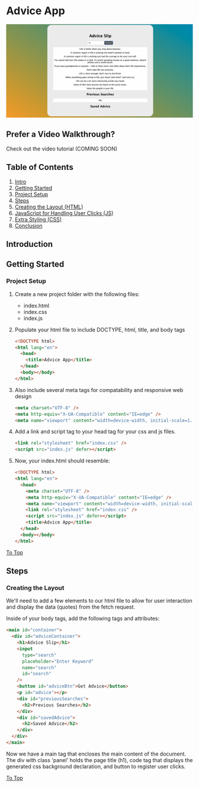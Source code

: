 # Advice App

![App Title Image](../assets/advice-app.png)

## Prefer a Video Walkthrough?

Check out the video tutorial (COMING SOON)

## Table of Contents

1. [Intro](#introduction)
2. [Getting Started](#getting-started)
3. [Project Setup](#project-setup)
4. [Steps](#steps)
5. [Creating the Layout (HTML)](#creating-the-layout)
6. [JavaScript for Handling User Clicks (JS)](#javascript-for-handling-user-clicks)
7. [Extra Styling (CSS)](#extra-styling)
8. [Conclusion](#conclusion)

## Introduction

## Getting Started

### Project Setup

1. Create a new project folder with the following files:

   - index.html
   - index.css
   - index.js

2. Populate your html file to include DOCTYPE, html, title, and body tags

   ```html
   <!DOCTYPE html>
   <html lang="en">
     <head>
       <title>Advice App</title>
     </head>
     <body></body>
   </html>
   ```

3. Also include several meta tags for compatability and responsive web design

   ```html
   <meta charset="UTF-8" />
   <meta http-equiv="X-UA-Compatible" content="IE=edge" />
   <meta name="viewport" content="width=device-width, initial-scale=1.0" />
   ```

4. Add a link and script tag to your head tag for your css and js files.

   ```html
   <link rel="stylesheet" href="index.css" />
   <script src="index.js" defer></script>
   ```

5. Now, your index.html should resemble:

   ```html
   <!DOCTYPE html>
   <html lang="en">
     <head>
       <meta charset="UTF-8" />
       <meta http-equiv="X-UA-Compatible" content="IE=edge" />
       <meta name="viewport" content="width=device-width, initial-scale=1.0" />
       <link rel="stylesheet" href="index.css" />
       <script src="index.js" defer></script>
       <title>Advice App</title>
     </head>
     <body></body>
   </html>
   ```

[To Top](#advice-app)

## Steps

### Creating the Layout

We'll need to add a few elements to our html file to allow for user interaction and display the data (quotes) from the fetch request.

Inside of your body tags, add the following tags and attributes:

```html
<main id="container">
  <div id="adviceContainer">
    <h1>Advice Slip</h1>
    <input
      type="search"
      placeholder="Enter Keyword"
      name="search"
      id="search"
    />
    <button id="adviceBtn">Get Advice</button>
    <p id="advice"></p>
    <div id="previousSearches">
      <h2>Previous Searches</h2>
    </div>
    <div id="savedAdvice">
      <h2>Saved Advice</h2>
    </div>
  </div>
</main>
```

Now we have a main tag that encloses the main content of the document. The div with class 'panel' holds the page title (h1), code tag that displays the generated css background declaration, and button to register user clicks.

[To Top](#advice-app)
